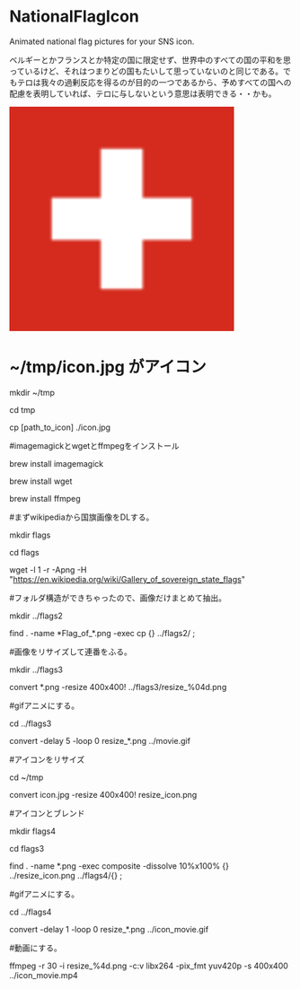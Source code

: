 # NationalFlagIcon
Animated national flag pictures for your SNS icon.

ベルギーとかフランスとか特定の国に限定せず、世界中のすべての国の平和を思っているけど、それはつまりどの国もたいして思っていないのと同じである。でもテロは我々の過剰反応を得るのが目的の一つであるから、予めすべての国への配慮を表明していれば、テロに与しないという意思は表明できる・・かも。

![国旗全部入りGIFアニメ](https://github.com/qurihara/NationalFlagIcon/blob/master/movie.gif?raw=true)

# ~/tmp/icon.jpg がアイコン

mkdir ~/tmp

cd tmp

cp [path_to_icon] ./icon.jpg

#imagemagickとwgetとffmpegをインストール

brew install imagemagick

brew install wget

brew install ffmpeg

#まずwikipediaから国旗画像をDLする。

mkdir flags

cd flags

wget -l 1 -r -Apng -H  "https://en.wikipedia.org/wiki/Gallery_of_sovereign_state_flags"

#フォルダ構造ができちゃったので、画像だけまとめて抽出。

mkdir ../flags2

find . -name \*Flag_of_\*.png -exec cp {} ../flags2/ \;

#画像をリサイズして連番をふる。

mkdir ../flags3

convert *.png -resize 400x400! ../flags3/resize_%04d.png

#gifアニメにする。

cd ../flags3

convert -delay 5 -loop 0 resize_*.png ../movie.gif

#アイコンをリサイズ

cd ~/tmp

convert icon.jpg -resize 400x400! resize_icon.png

#アイコンとブレンド

mkdir flags4

cd flags3

find . -name \*.png -exec composite -dissolve 10%x100% {} ../resize_icon.png ../flags4/{}  \;

#gifアニメにする。

cd ../flags4

convert -delay 1 -loop 0 resize_*.png ../icon_movie.gif

#動画にする。

ffmpeg -r 30 -i resize_%4d.png -c:v libx264 -pix_fmt yuv420p -s 400x400 ../icon_movie.mp4
